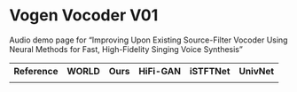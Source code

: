 # Vogen Vocoder V01

Audio demo page for “Improving Upon Existing Source-Filter Vocoder Using Neural Methods for Fast, High-Fidelity Singing Voice Synthesis”

<table>
    <tr>
        <th>Reference</th>
        <th>WORLD</th>
        <th>Ours</th>
        <th>HiFi-GAN</th>
        <th>iSTFTNet</th>
        <th>UnivNet</th>
    </tr>
    <tr>
        <td><audio src="AudioDemo/0 doa CSYref 000 006.m4a"></audio></td>
        <td><audio src="AudioDemo/W doa CSYref 000 006.m4a"></audio></td>
        <td><audio src="AudioDemo/V doa CSYref 000 006.m4a"></audio></td>
        <td><audio src="AudioDemo/H doa CSYref 000 006.m4a"></audio></td>
        <td><audio src="AudioDemo/I doa CSYref 000 006.m4a"></audio></td>
        <td><audio src="AudioDemo/U doa CSYref 000 006.m4a"></audio></td>
    </tr>
</table>


